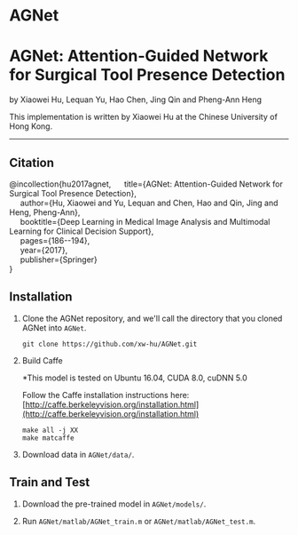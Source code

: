 # AGNet
# AGNet: Attention-Guided Network for Surgical Tool Presence Detection

by Xiaowei Hu, Lequan Yu, Hao Chen, Jing Qin and Pheng-Ann Heng

This implementation is written by Xiaowei Hu at the Chinese University of Hong Kong.

***

## Citation

@incollection{hu2017agnet,
&nbsp;&nbsp;&nbsp;&nbsp;  title={AGNet: Attention-Guided Network for Surgical Tool Presence Detection},   
&nbsp;&nbsp;&nbsp;&nbsp;  author={Hu, Xiaowei and Yu, Lequan and Chen, Hao and Qin, Jing and Heng, Pheng-Ann},   
&nbsp;&nbsp;&nbsp;&nbsp;  booktitle={Deep Learning in Medical Image Analysis and Multimodal Learning for Clinical Decision Support},   
&nbsp;&nbsp;&nbsp;&nbsp;  pages={186--194},   
&nbsp;&nbsp;&nbsp;&nbsp;  year={2017},   
&nbsp;&nbsp;&nbsp;&nbsp;  publisher={Springer}   
}

## Installation
1. Clone the AGNet repository, and we'll call the directory that you cloned AGNet into `AGNet`.

    ```shell
    git clone https://github.com/xw-hu/AGNet.git
    ```

2. Build Caffe

   *This model is tested on Ubuntu 16.04, CUDA 8.0, cuDNN 5.0   
    
   Follow the Caffe installation instructions here: [http://caffe.berkeleyvision.org/installation.html](http://caffe.berkeleyvision.org/installation.html)   

   ```shell
   make all -j XX
   make matcaffe
   ```
   
3. Download data in `AGNet/data/`.

## Train and Test

1. Download the pre-trained model in `AGNet/models/`.

2. Run `AGNet/matlab/AGNet_train.m` or `AGNet/matlab/AGNet_test.m`.
   
   
